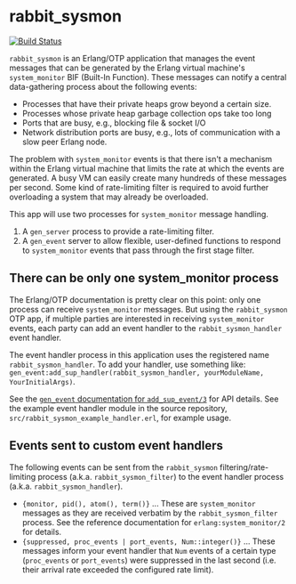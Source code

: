 rabbit_sysmon
=============

[![Build Status](https://travis-ci.com/rabbitmq/rabbitmq-sysmon.svg?branch=develop)](https://travis-ci.com/rabbitmq/rabbitmq-sysmon)

`rabbit_sysmon` is an Erlang/OTP application that manages the event messages
that can be generated by the Erlang virtual machine's `system_monitor` BIF
(Built-In Function). These messages can notify a central data-gathering
process about the following events:

* Processes that have their private heaps grow beyond a certain size.
* Processes whose private heap garbage collection ops take too long
* Ports that are busy, e.g., blocking file & socket I/O
* Network distribution ports are busy, e.g., lots of communication
  with a slow peer Erlang node.

The problem with `system_monitor` events is that there isn't a mechanism within
the Erlang virtual machine that limits the rate at which the events are
generated. A busy VM can easily create many hundreds of these messages per
second. Some kind of rate-limiting filter is required to avoid further
overloading a system that may already be overloaded.

This app will use two processes for `system_monitor` message handling.

1. A `gen_server` process to provide a rate-limiting filter.
1. A `gen_event` server to allow flexible, user-defined functions to
respond to `system_monitor` events that pass through the first stage
filter.

There can be only one system_monitor process
--------------------------------------------

The Erlang/OTP documentation is pretty clear on this point: only one process
can receive `system_monitor` messages. But using the `rabbit_sysmon` OTP app,
if multiple parties are interested in receiving `system_monitor` events, each
party can add an event handler to the `rabbit_sysmon_handler` event handler.

The event handler process in this application uses the registered name
`rabbit_sysmon_handler`. To add your handler, use something like:
`gen_event:add_sup_handler(rabbit_sysmon_handler, yourModuleName,
YourInitialArgs)`.

See the [`gen_event` documentation for
`add_sup_event/3`](http://www.erlang.org/doc/man/gen_event.html#add_sup_handler-3)
for API details. See the example event handler module in the source repository,
`src/rabbit_sysmon_example_handler.erl`, for example usage.

Events sent to custom event handlers
------------------------------------

The following events can be sent from the `rabbit_sysmon`
filtering/rate-limiting process (a.k.a. `rabbit_sysmon_filter`) to the
event handler process (a.k.a. `rabbit_sysmon_handler`).

* `{monitor, pid(), atom(), term()}` ... These are
  `system_monitor` messages as they are received verbatim by the
  `rabbit_sysmon_filter` process. See the reference documentation for
  `erlang:system_monitor/2` for details.
* `{suppressed, proc_events | port_events, Num::integer()}` ... These
  messages inform your event handler that `Num` events of a certain type
  (`proc_events` or `port_events`) were suppressed in the last second
  (i.e. their arrival rate exceeded the configured rate limit).
